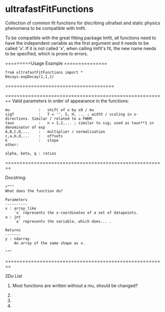 # ultrafastFitFunctions
Collection of common fit functions for discribing ultrafast and static physics phenomena to be compatible with lmfit.

To be compatible with the great fitting package lmfit, all functions need to have the independent variable as the first argument and it needs to be called 'x'.
If it is not called 'x', when calling lmfit's fit, the new name needs to be specified, which is prone to errors.


=========Usage Example ===============

    from ultrafastFitFunctions import *
    Decays.expDecay(1,1,1)

======================================




========================================================
Valid parameters in order of appearance in the functions:

    mu             :   shift of x by x0 / mu
    sigT           :   T = '', S, H, ... ; width / scaling in x-directions. Similar / related to a FWHM.
    taun           :   n = 1,2,... ; similar to sig; used as taun**1 in denominator of exp
    A,B,C,D,...    :   multiplier / normalisation    
    c,a,b,d,...    :   offsets
    k              :   slope
    other:

    alpha, beta, q : ratios

========================================================

Docstring:

    r"""
    What does the function do?

    Parameters
    ----------
    x : array_like
        `x` represents the x-coordinates of a set of datapoints.
    a : int
        `a` represents the variable, which does... .

    Returns
    -------
    y : ndarray
        An array of the same shape as x.

    """


========================================================

2Do List

1)
    Most functions are written without a mu, should be changed?
    
2)
    
    
3)
    
    
4)
